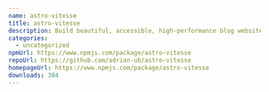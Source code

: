 ```yaml
---
name: astro-vitesse
title: astro-vitesse
description: Build beautiful, accessible, high-performance blog websites with Astro
categories:
  - uncategorized
npmUrl: https://www.npmjs.com/package/astro-vitesse
repoUrl: https://github.com/adrian-ub/astro-vitesse
homepageUrl: https://www.npmjs.com/package/astro-vitesse
downloads: 384
---
```

